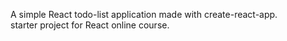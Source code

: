 A simple React todo-list application made with create-react-app.<br>
starter project for React online course.
